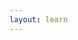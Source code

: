 ```yaml
---
layout: learn
---
```

<script type="text/javascript">
  LEARN_DMN.Navigation.markAsCompletedSection('section-the-feel-language');
</script>
